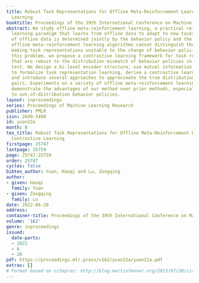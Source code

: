 ```yaml
---
title: Robust Task Representations for Offline Meta-Reinforcement Learning via Contrastive
  Learning
booktitle: Proceedings of the 39th International Conference on Machine Learning
abstract: We study offline meta-reinforcement learning, a practical reinforcement
  learning paradigm that learns from offline data to adapt to new tasks. The distribution
  of offline data is determined jointly by the behavior policy and the task. Existing
  offline meta-reinforcement learning algorithms cannot distinguish these factors,
  making task representations unstable to the change of behavior policies. To address
  this problem, we propose a contrastive learning framework for task representations
  that are robust to the distribution mismatch of behavior policies in training and
  test. We design a bi-level encoder structure, use mutual information maximization
  to formalize task representation learning, derive a contrastive learning objective,
  and introduce several approaches to approximate the true distribution of negative
  pairs. Experiments on a variety of offline meta-reinforcement learning benchmarks
  demonstrate the advantages of our method over prior methods, especially on the generalization
  to out-of-distribution behavior policies.
layout: inproceedings
series: Proceedings of Machine Learning Research
publisher: PMLR
issn: 2640-3498
id: yuan22a
month: 0
tex_title: Robust Task Representations for Offline Meta-Reinforcement Learning via
  Contrastive Learning
firstpage: 25747
lastpage: 25759
page: 25747-25759
order: 25747
cycles: false
bibtex_author: Yuan, Haoqi and Lu, Zongqing
author:
- given: Haoqi
  family: Yuan
- given: Zongqing
  family: Lu
date: 2022-06-28
address:
container-title: Proceedings of the 39th International Conference on Machine Learning
volume: '162'
genre: inproceedings
issued:
  date-parts:
  - 2022
  - 6
  - 28
pdf: https://proceedings.mlr.press/v162/yuan22a/yuan22a.pdf
extras: []
# Format based on citeproc: http://blog.martinfenner.org/2013/07/30/citeproc-yaml-for-bibliographies/
---
```

